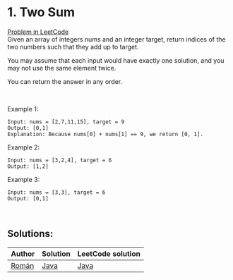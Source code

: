 # 1. Two Sum
[Problem in LeetCode](https://leetcode.com/problems/two-sum/description/)<br>
Given an array of integers nums and an integer target, return indices of the two numbers such that they add up to target.

You may assume that each input would have exactly one solution, and you may not use the same element twice.

You can return the answer in any order.

<br>

Example 1:
```
Input: nums = [2,7,11,15], target = 9
Output: [0,1]
Explanation: Because nums[0] + nums[1] == 9, we return [0, 1].
```

Example 2:
```
Input: nums = [3,2,4], target = 6
Output: [1,2]
```

Example 3:
```
Input: nums = [3,3], target = 6
Output: [0,1]
```

<br>

## Solutions:

| Author | Solution | LeetCode solution |
|-----------|-----------|-----------|
| [Román](https://github.com/RomanKornyeyev)| [Java](./Solution.java)| [Java](https://leetcode.com/problems/two-sum/solutions/4076738/java-brute-force-solution/)|